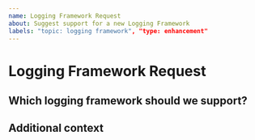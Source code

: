 ```yaml
---
name: Logging Framework Request
about: Suggest support for a new Logging Framework
labels: "topic: logging framework", "type: enhancement"
---
```


# Logging Framework Request

## Which logging framework should we support?
<!-- 
The name and an url to the logging framework we should support 
-->

## Additional context
<!-- 
Some additional context 
-->
